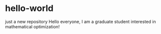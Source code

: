# hello-world
just a new repository
Hello everyone, I am a graduate student interested in mathematical optimization!
